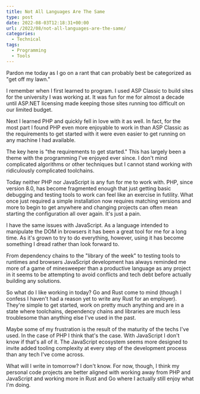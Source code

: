 ```yaml
---
title: Not All Languages Are The Same
type: post
date: 2022-08-03T12:18:31+00:00
url: /2022/08/not-all-languages-are-the-same/
categories:
  - Technical
tags:
  - Programming
  - Tools
---
```


Pardon me today as I go on a rant that can probably best be categorized as "get off my lawn."

I remember when I first learned to program. I used ASP Classic to build sites for the university I was working at. It was fun for me for almost a decade until ASP.NET licensing made keeping those sites running too difficult on our limited budget.

Next I learned PHP and quickly fell in love with it as well. In fact, for the most part I found PHP even more enjoyable to work in than ASP Classic as the requirements to get started with it were even easier to get running on any machine I had available.

The key here is "the requirements to get started." This has largely been a theme with the programming I've enjoyed ever since. I don't mind complicated algorithms or other techniques but I cannot stand working with ridiculously complicated toolchains.

Today neither PHP nor JavaScript is any fun for me to work with. PHP, since version 8.0, has become fragmented enough that just getting basic debugging and testing tools to work can feel like an exercise in futility. What once just required a simple installation now requires matching versions and more to begin to get anywhere and changing projects can often mean starting the configuration all over again. It's just a pain.

I have the same issues with JavaScript. As a language intended to manipulate the DOM in browsers it has been a great tool for me for a long time. As it's grown to try to do everything, however, using it has become something I dread rather than look forward to.

From dependency chains to the "library of the week" to testing tools to runtimes and browsers JavaScript development has always reminded me more of a game of minesweeper than a productive language as any project in it seems to be attempting to avoid conflicts and tech debt before actually building any solutions.

So what do I like working in today? Go and Rust come to mind (though I confess I haven't had a reason yet to write any Rust for an employer). They're simple to get started, work on pretty much anything and are in a state where toolchains, dependency chains and libraries are much less troublesome than anything else I've used in the past.

Maybe some of my frustration is the result of the maturity of the techs I've used. In the case of PHP I think that's the case. With JavaScript I don't know if that's all of it. The JavaScript ecosystem seems more designed to invite added tooling complexity at every step of the development process than any tech I've come across.

What will I write in tomorrow? I don't know. For now, though, I think my personal code projects are better aligned with working away from PHP and JavaScript and working more in Rust and Go where I actually still enjoy what I'm doing.